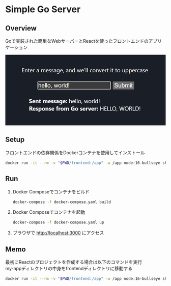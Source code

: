 # Simple Go Server

## Overview

Goで実装された簡単なWebサーバーとReactを使ったフロントエンドのアプリケーション

![screenshot](./images/3000.jpg)

## Setup

フロントエンドの依存関係をDockerコンテナを使用してインストール

```bash
docker run -it --rm -v "$PWD/frontend:/app" -w /app node:16-bullseye sh -c "npm install"
``````

## Run

1. Docker Composeでコンテナをビルド

    ```bash
    docker-compose -f docker-compose.yaml build
    ```

2. Docker Composeでコンテナを起動

    ```bash
    docker-compose -f docker-compose.yaml up
    ```

3. ブラウザで [http://localhost:3000](http://localhost:3000) にアクセス

## Memo

最初にReactのプロジェクトを作成する場合は以下のコマンドを実行<br>
my-appディレクトリの中身をfrontendディレクトリに移動する

```bash
docker run -it --rm -v "$PWD/frontend:/app" -w /app node:16-bullseye sh -c "npm install -g create-react-app && create-react-app my-app"
```
